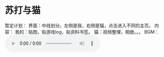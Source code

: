 # 苏打与猫
暂定计划：
   界面：中线划分。左侧是我，右侧是猫，点击进入不同的主页。
   内容：
    我的：贴图，贴游戏log，贴资料书签。
    猫：视频整理，相册。。。
BGM：
<audio src="song.ogg" controls="controls">
Your browser does not support the audio tag.
</audio>
